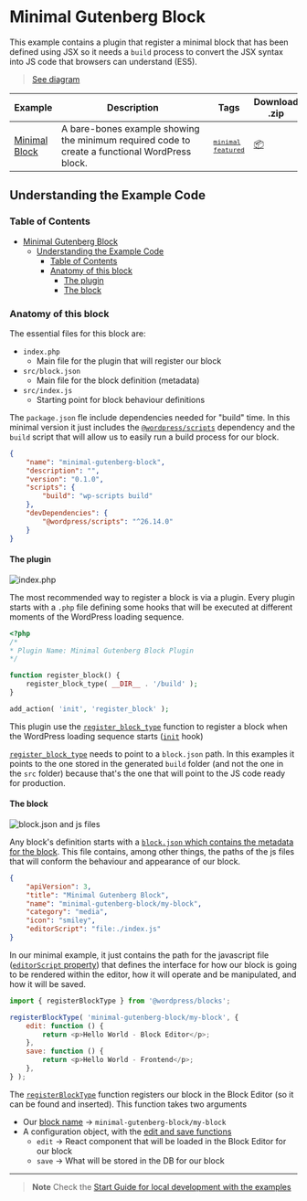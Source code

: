 # Minimal Gutenberg Block

This example contains a plugin that register a minimal block that has been defined using JSX so it needs a `build` process to convert the JSX syntax into JS code that browsers can understand (ES5).

> [See diagram](https://excalidraw.com/#json=p5GXuqsMjZe7pEJ99-6EM,OuVzzTujO91JYnCSNVwEBg)

<!-- Please, do not remove these @TABLE EXAMPLES BEGIN and @TABLE EXAMPLES END comments or modify the table inside. This table is automatically generated from the data at _data/examples.json and _data/tags.json -->
<!-- @TABLE EXAMPLES BEGIN -->

| Example                                                                                                          | <span style="display: inline-block; width:250px">Description</span>                            | Tags                                                                                                                                                                                                                                            | Download .zip                                                                                                                                                                                                          | Live Demo                                                                                                                                                                                                                                                                                                                                        |
| ---------------------------------------------------------------------------------------------------------------- | ---------------------------------------------------------------------------------------------- | ----------------------------------------------------------------------------------------------------------------------------------------------------------------------------------------------------------------------------------------------- | ---------------------------------------------------------------------------------------------------------------------------------------------------------------------------------------------------------------------- | ------------------------------------------------------------------------------------------------------------------------------------------------------------------------------------------------------------------------------------------------------------------------------------------------------------------------------------------------ |
| [Minimal Block](https://github.com/juanma-wp/block-development-examples/tree/trunk/plugins/minimal-block-ca6eda) | A bare-bones example showing the minimum required code to create a functional WordPress block. | <small><code><a href="https://juanma-wp.github.io/block-development-examples/?tags=minimal">minimal</a></code></small> <small><code><a href="https://juanma-wp.github.io/block-development-examples/?tags=featured">featured</a></code></small> | [📦](https://github.com/juanma-wp/block-development-examples/releases/download/latest/minimal-block-ca6eda.zip 'Install the plugin on any WordPress site using this zip and activate it to see the example in action') | [![](https://raw.githubusercontent.com/juanma-wp/block-development-examples/trunk/_assets/icon-wp.svg)](https://playground.wordpress.net/?blueprint-url=https://raw.githubusercontent.com/juanma-wp/block-development-examples/trunk/plugins/minimal-block-ca6eda/_playground/blueprint.json 'Click here to access a live demo of this example') |

<!-- @TABLE EXAMPLES END -->

## Understanding the Example Code

### Table of Contents

-   [Minimal Gutenberg Block](#minimal-gutenberg-block)
    -   [Understanding the Example Code](#understanding-the-example-code)
        -   [Table of Contents](#table-of-contents)
        -   [Anatomy of this block](#anatomy-of-this-block)
            -   [The plugin](#the-plugin)
            -   [The block](#the-block)

### Anatomy of this block

The essential files for this block are:

-   `index.php`
    -   Main file for the plugin that will register our block
-   `src/block.json`
    -   Main file for the block definition (metadata)
-   `src/index.js`
    -   Starting point for block behaviour definitions

The `package.json` fle include dependencies needed for "build" time. In this minimal version it just includes the [`@wordpress/scripts`](https://developer.wordpress.org/block-editor/reference-guides/packages/packages-scripts/) dependency and the `build` script that will allow us to easily run a build process for our block.

```json
{
	"name": "minimal-gutenberg-block",
	"description": "",
	"version": "0.1.0",
	"scripts": {
		"build": "wp-scripts build"
	},
	"devDependencies": {
		"@wordpress/scripts": "^26.14.0"
	}
}
```

#### The plugin

![index.php](./_assets/index-php.png)

The most recommended way to register a block is via a plugin. Every plugin starts with a `.php` file defining some hooks that will be executed at different moments of the WordPress loading sequence.

```php
<?php
/*
* Plugin Name: Minimal Gutenberg Block Plugin
*/

function register_block() {
    register_block_type( __DIR__ . '/build' );
}

add_action( 'init', 'register_block' );
```

This plugin use the [`register_block_type`](https://developer.wordpress.org/reference/functions/register_block_type/) function to register a block when the WordPress loading sequence starts ([`init`](https://developer.wordpress.org/reference/hooks/init/) hook)

[`register_block_type`](https://developer.wordpress.org/reference/functions/register_block_type/) needs to point to a `block.json` path. In this examples it points to the one stored in the generated `build` folder (and not the one in the `src` folder) because that's the one that will point to the JS code ready for production.

#### The block

![block.json and js files](./_assets/block-json-and-js.png)

Any block's definition starts with a [`block.json` which contains the metadata for the block](https://developer.wordpress.org/block-editor/reference-guides/block-api/block-metadata/). This file contains, among other things, the paths of the js files that will conform the behaviour and appearance of our block.

```json
{
	"apiVersion": 3,
	"title": "Minimal Gutenberg Block",
	"name": "minimal-gutenberg-block/my-block",
	"category": "media",
	"icon": "smiley",
	"editorScript": "file:./index.js"
}
```

In our minimal example, it just contains the path for the javascript file ([`editorScript` property](https://developer.wordpress.org/block-editor/reference-guides/block-api/block-metadata/#editor-script)) that defines the interface for how our block is going to be rendered within the editor, how it will operate and be manipulated, and how it will be saved.

```js
import { registerBlockType } from '@wordpress/blocks';

registerBlockType( 'minimal-gutenberg-block/my-block', {
	edit: function () {
		return <p>Hello World - Block Editor</p>;
	},
	save: function () {
		return <p>Hello World - Frontend</p>;
	},
} );
```

The [`registerBlockType`](https://developer.wordpress.org/block-editor/reference-guides/block-api/block-registration/#registerblocktype) function registers our block in the Block Editor (so it can be found and inserted). This function takes two arguments

-   Our [block name](https://developer.wordpress.org/block-editor/reference-guides/block-api/block-registration/#block-name) → `minimal-gutenberg-block/my-block`
-   A configuration object, with the [edit and save functions](https://developer.wordpress.org/block-editor/reference-guides/block-api/block-edit-save/)
    -   `edit` → React component that will be loaded in the Block Editor for our block
    -   `save` → What will be stored in the DB for our block

---

> **Note**
> Check the [Start Guide for local development with the examples](https://github.com/juanma-wp/block-development-examples/wiki/Examples#start-guide-for-local-development-with-the-examples)
